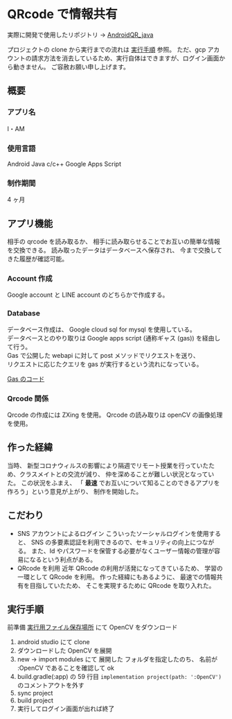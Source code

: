 # QRcode で情報共有

実際に開発で使用したリポジトリ -> [AndroidQR_java](https://github.com/Laplacekmk/AndroidQR_java)

プロジェクトの clone から実行までの流れは [実行手順](#exec) 参照。
ただ、gcp アカウントの請求方法を消去しているため、実行自体はできますが、ログイン画面から動きません。
ご容赦お願い申し上げます。

## 概要

### アプリ名

I・AM

### 使用言語

Android Java
c/c++
Google Apps Script

### 制作期間

4 ヶ月

## アプリ機能

相手の qrcode を読み取るか、 相手に読み取らせることでお互いの簡単な情報を交換できる。
読み取ったデータはデータベースへ保存され、 今まで交換してきた履歴が確認可能。

### Account 作成

Google account と LINE account のどちらかで作成する。

### Database

データベース作成は、 Google cloud sql for mysql を使用している。  
データベースとのやり取りは Google apps script (通称ギャス (gas)) を経由して行う。  
Gas で公開した webapi に対して post メソッドでリクエストを送り、  
リクエストに応じたクエリを gas が実行するという流れになっている。  

[Gas のコード](https://script.google.com/u/2/home/projects/1LiNjqAxbamMH6iaDeKBmMRstNkucSHI57KVhgS-7nSYwctJwuADSnmWX/edit)

### Qrcode 関係

Qrcode の作成には ZXing を使用。
Qrcode の読み取りは openCV の画像処理を使用。

## 作った経緯

当時、 新型コロナウィルスの影響により隔週でリモート授業を行っていたため、クラスメイトとの交流が減り、 仲を深めることが難しい状況となっていた。
この状況をふまえ、 「 **最速** でお互いについて知ることのできるアプリを作ろう」という意見が上がり、 制作を開始した。

## こだわり

- SNS アカウントによるログイン
  こういったソーシャルログインを使用すると、
  SNS の多要素認証を利用できるので、セキュリティの向上につながる。
  また、Id やパスワードを保管する必要がなくユーザー情報の管理が容易になるという利点がある。
- QRcode を利用
  近年 QRcode の利用が活発になってきているため、 学習の一環として QRcode を利用。
  作った経緯にもあるように、 最速での情報共有を目指していたため、 そこを実現するために
  QRcode を取り入れた。

<a id="exec"></a>

## 実行手順

前準備 [実行用ファイル保存場所](https://drive.google.com/drive/folders/1jj0yzLCwEM36_dOyABLbM79VjNNtr3T7?usp=sharing) にて OpenCV をダウンロード

1. android studio にて clone
2. ダウンロードした OpenCV を展開
3. new -> import modules にて 展開した フォルダを指定したのち、
   名前が :OpenCV であることを確認して ok
4. build.gradle(:app) の 59 行目 `implementation project(path: ':OpenCV')` のコメントアウトを外す
5. sync project
6. build project
7. 実行してログイン画面が出れば終了
